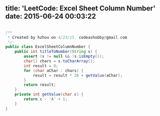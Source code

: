 title: 'LeetCode: Excel Sheet Column Number'
date: 2015-06-24 00:03:22
---

```java

/**
 * Created by hzhou on 4/23/15. codeashobby@gmail.com
 */
public class ExcelSheetColumnNumber {
    public int titleToNumber(String s) {
        assert (s != null && !s.isEmpty());
        char[] chars = s.toCharArray();
        int result = 0;
        for (char aChar : chars) {
            result = result * 26 + getValue(aChar);
        }
        return result;
    }
    private int getValue(char c) {
        return c - 'A' + 1;
    }
}
```
